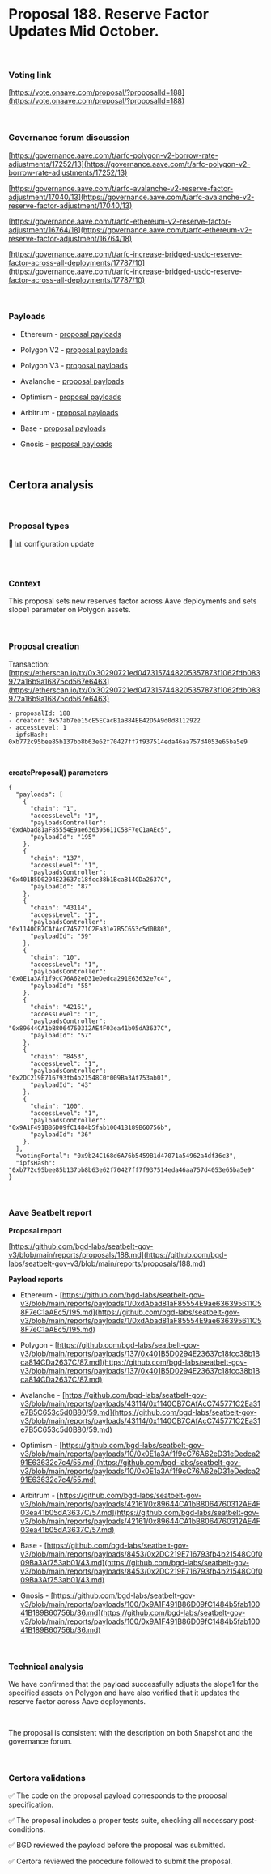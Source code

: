 # Proposal 188. Reserve Factor Updates Mid October.

<br>

### Voting link

[https://vote.onaave.com/proposal/?proposalId=188](https://vote.onaave.com/proposal/?proposalId=188)

<br>

### Governance forum discussion

[https://governance.aave.com/t/arfc-polygon-v2-borrow-rate-adjustments/17252/13](https://governance.aave.com/t/arfc-polygon-v2-borrow-rate-adjustments/17252/13)

[https://governance.aave.com/t/arfc-avalanche-v2-reserve-factor-adjustment/17040/13](https://governance.aave.com/t/arfc-avalanche-v2-reserve-factor-adjustment/17040/13)

[https://governance.aave.com/t/arfc-ethereum-v2-reserve-factor-adjustment/16764/18](https://governance.aave.com/t/arfc-ethereum-v2-reserve-factor-adjustment/16764/18)

[https://governance.aave.com/t/arfc-increase-bridged-usdc-reserve-factor-across-all-deployments/17787/10](https://governance.aave.com/t/arfc-increase-bridged-usdc-reserve-factor-across-all-deployments/17787/10)
 
<br>

### Payloads

* Ethereum - [proposal payloads](https://etherscan.io/address/0x8072ecc9C68915E949B6a899d6D46297C6C88838#code#F1#L1)

* Polygon V2 - [proposal payloads](https://polygonscan.com/address/0xC88C0309Bd7F22a716319246AAB7bB641C4CA03e#code#F1#L1)

* Polygon V3 - [proposal payloads](https://polygonscan.com/address/0xFdEE2D765aCc739fe1BC399316C4901c0E78aCf9#code#F1#L1)

* Avalanche - [proposal payloads](https://snowtrace.io/address/0xA7d6f775fD9E033b31A38e6ceD7E6Be8D02121A9/contract/43114/code)

* Optimism - [proposal payloads](https://optimistic.etherscan.io/address/0x78dD3Bc46872E652f412271bDb682Aac2bEE30bE#code#F1#L1)

* Arbitrum - [proposal payloads](https://arbiscan.io/address/0x8b9E6aAC8CFbD2a1B59a795eddc11bd3597eEcCA#code#F1#L1)

* Base - [proposal payloads](https://basescan.org/address/0x44F7f0C9C1e8B8430877C247Ab87B5fA7ae03752#code#F1#L1)

* Gnosis - [proposal payloads](https://gnosisscan.io/address/0x941dFcB7698359da9b24DC54A14a730703F3fe8b#code#F1#L1)

<br>

## Certora analysis

<br>

### Proposal types

:wrench: :bar_chart: configuration update

<br>

### Context

This proposal sets new reserves factor across Aave deployments and sets slope1 parameter on Polygon assets.

<br>

### Proposal creation

Transaction: [https://etherscan.io/tx/0x30290721ed0473157448205357873f1062fdb083972a16b9a16875cd567e6463](https://etherscan.io/tx/0x30290721ed0473157448205357873f1062fdb083972a16b9a16875cd567e6463)

```
- proposalId: 188
- creator: 0x57ab7ee15cE5ECacB1aB84EE42D5A9d0d8112922
- accessLevel: 1
- ipfsHash: 0xb772c95bee85b137bb8b63e62f70427ff7f937514eda46aa757d4053e65ba5e9
```

<br>

**createProposal() parameters**

```
{
  "payloads": [
    {
      "chain": "1",
      "accessLevel": "1",
      "payloadsController": "0xdAbad81aF85554E9ae636395611C58F7eC1aAEc5",
      "payloadId": "195"
    },
    {
      "chain": "137",
      "accessLevel": "1",
      "payloadsController": "0x401B5D0294E23637c18fcc38b1Bca814CDa2637C",
      "payloadId": "87"
    },
    {
      "chain": "43114",
      "accessLevel": "1",
      "payloadsController": "0x1140CB7CAfAcC745771C2Ea31e7B5C653c5d0B80",
      "payloadId": "59"
    },
    {
      "chain": "10",
      "accessLevel": "1",
      "payloadsController": "0x0E1a3Af1f9cC76A62eD31eDedca291E63632e7c4",
      "payloadId": "55"
    },
    {
      "chain": "42161",
      "accessLevel": "1",
      "payloadsController": "0x89644CA1bB8064760312AE4F03ea41b05dA3637C",
      "payloadId": "57"
    },
    {
      "chain": "8453",
      "accessLevel": "1",
      "payloadsController": "0x2DC219E716793fb4b21548C0f009Ba3Af753ab01",
      "payloadId": "43"
    },
    {
      "chain": "100",
      "accessLevel": "1",
      "payloadsController": "0x9A1F491B86D09fC1484b5fab10041B189B60756b",
      "payloadId": "36"
    },
  ],
  "votingPortal": "0x9b24C168d6A76b5459B1d47071a54962a4df36c3",
  "ipfsHash": "0xb772c95bee85b137bb8b63e62f70427ff7f937514eda46aa757d4053e65ba5e9"
}
```

<br>

### Aave Seatbelt report

**Proposal report**

[https://github.com/bgd-labs/seatbelt-gov-v3/blob/main/reports/proposals/188.md](https://github.com/bgd-labs/seatbelt-gov-v3/blob/main/reports/proposals/188.md)

**Payload reports**

* Ethereum - [https://github.com/bgd-labs/seatbelt-gov-v3/blob/main/reports/payloads/1/0xdAbad81aF85554E9ae636395611C58F7eC1aAEc5/195.md](https://github.com/bgd-labs/seatbelt-gov-v3/blob/main/reports/payloads/1/0xdAbad81aF85554E9ae636395611C58F7eC1aAEc5/195.md)

* Polygon - [https://github.com/bgd-labs/seatbelt-gov-v3/blob/main/reports/payloads/137/0x401B5D0294E23637c18fcc38b1Bca814CDa2637C/87.md](https://github.com/bgd-labs/seatbelt-gov-v3/blob/main/reports/payloads/137/0x401B5D0294E23637c18fcc38b1Bca814CDa2637C/87.md)

* Avalanche - [https://github.com/bgd-labs/seatbelt-gov-v3/blob/main/reports/payloads/43114/0x1140CB7CAfAcC745771C2Ea31e7B5C653c5d0B80/59.md](https://github.com/bgd-labs/seatbelt-gov-v3/blob/main/reports/payloads/43114/0x1140CB7CAfAcC745771C2Ea31e7B5C653c5d0B80/59.md)

* Optimism - [https://github.com/bgd-labs/seatbelt-gov-v3/blob/main/reports/payloads/10/0x0E1a3Af1f9cC76A62eD31eDedca291E63632e7c4/55.md](https://github.com/bgd-labs/seatbelt-gov-v3/blob/main/reports/payloads/10/0x0E1a3Af1f9cC76A62eD31eDedca291E63632e7c4/55.md)

* Arbitrum - [https://github.com/bgd-labs/seatbelt-gov-v3/blob/main/reports/payloads/42161/0x89644CA1bB8064760312AE4F03ea41b05dA3637C/57.md](https://github.com/bgd-labs/seatbelt-gov-v3/blob/main/reports/payloads/42161/0x89644CA1bB8064760312AE4F03ea41b05dA3637C/57.md)

* Base - [https://github.com/bgd-labs/seatbelt-gov-v3/blob/main/reports/payloads/8453/0x2DC219E716793fb4b21548C0f009Ba3Af753ab01/43.md](https://github.com/bgd-labs/seatbelt-gov-v3/blob/main/reports/payloads/8453/0x2DC219E716793fb4b21548C0f009Ba3Af753ab01/43.md)

* Gnosis - [https://github.com/bgd-labs/seatbelt-gov-v3/blob/main/reports/payloads/100/0x9A1F491B86D09fC1484b5fab10041B189B60756b/36.md](https://github.com/bgd-labs/seatbelt-gov-v3/blob/main/reports/payloads/100/0x9A1F491B86D09fC1484b5fab10041B189B60756b/36.md)

<br>

### Technical analysis

We have confirmed that the payload successfully adjusts the slope1 for the specified assets on Polygon and have also verified that it updates the reserve factor across Aave deployments.

<br>

The proposal is consistent with the description on both Snapshot and the governance forum.

<br>

### Certora validations

:white_check_mark: The code on the proposal payload corresponds to the proposal specification.

:white_check_mark: The proposal includes a proper tests suite, checking all necessary post-conditions.

:white_check_mark: BGD reviewed the payload before the proposal was submitted.

:white_check_mark: Certora reviewed the procedure followed to submit the proposal.

